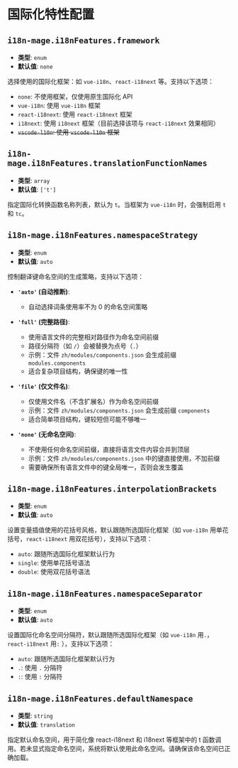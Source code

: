 # 国际化特性配置

## `i18n-mage.i18nFeatures.framework`

- **类型**: `enum`
- **默认值**: `none`

选择使用的国际化框架：如 `vue-i18n`、`react-i18next` 等。支持以下选项：

- `none`: 不使用框架，仅使用原生国际化 API
- `vue-i18n`: 使用 `vue-i18n` 框架
- `react-i18next`: 使用 `react-i18next` 框架
- `i18next`: 使用 `i18next` 框架（目前选择该项与 `react-i18next` 效果相同）
- ~~`vscode-l10n`: 使用 `vscode-l10n` 框架~~

## `i18n-mage.i18nFeatures.translationFunctionNames`

- **类型**: `array`
- **默认值**: `['t']`

指定国际化转换函数名称列表，默认为 `t`。当框架为 `vue-i18n` 时，会强制启用 `t` 和 `tc`。

## `i18n-mage.i18nFeatures.namespaceStrategy`

- **类型**: `enum`
- **默认值**: `auto`

控制翻译键命名空间的生成策略，支持以下选项：

- **`'auto'` (自动推断)**:
  - 自动选择词条使用率不为 0 的命名空间策略

- **`'full'` (完整路径)**:
  - 使用语言文件的完整相对路径作为命名空间前缀
  - 路径分隔符（如 `/`）会被替换为点号（`.`）
  - 示例：文件 `zh/modules/components.json` 会生成前缀 `modules.components`
  - 适合复杂项目结构，确保键的唯一性

- **`'file'` (仅文件名)**:
  - 仅使用文件名（不含扩展名）作为命名空间前缀
  - 示例：文件 `zh/modules/components.json` 会生成前缀 `components`
  - 适合简单项目结构，键较短但可能不够唯一

- **`'none'` (无命名空间)**:
  - 不使用任何命名空间前缀，直接将语言文件内容合并到顶层
  - 示例：文件 `zh/modules/components.json` 中的键直接使用，不加前缀
  - 需要确保所有语言文件中的键全局唯一，否则会发生覆盖

## `i18n-mage.i18nFeatures.interpolationBrackets`

- **类型**: `enum`
- **默认值**: `auto`

设置变量插值使用的花括号风格，默认跟随所选国际化框架（如 `vue-i18n` 用单花括号，`react-i18next` 用双花括号），支持以下选项：

- `auto`: 跟随所选国际化框架默认行为
- `single`: 使用单花括号语法
- `double`: 使用双花括号语法

## `i18n-mage.i18nFeatures.namespaceSeparator`

- **类型**: `enum`
- **默认值**: `auto`

设置国际化命名空间分隔符，默认跟随所选国际化框架（如 `vue-i18n` 用`.`，`react-i18next` 用`:` ），支持以下选项：

- `auto`: 跟随所选国际化框架默认行为
- `.`: 使用 `.` 分隔符
- `:`: 使用 `:` 分隔符

## `i18n-mage.i18nFeatures.defaultNamespace`

- **类型**: `string`
- **默认值**: `translation`

指定默认命名空间，用于简化像 react-i18next 和 i18next 等框架中的 t 函数调用。若未显式指定命名空间，系统将默认使用此命名空间。请确保该命名空间已正确加载。